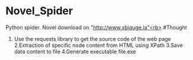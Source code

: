 # Novel_Spider
Python spider. Novel download on "http://www.xbiquge.la"<rb>
#Thought
1. Use the requests library to get the source code of the web page<rb>
2.Extraction of specific node content from HTML using XPath<rb>
3.Save data content to file<rb>
4.Generate executable file.exe
